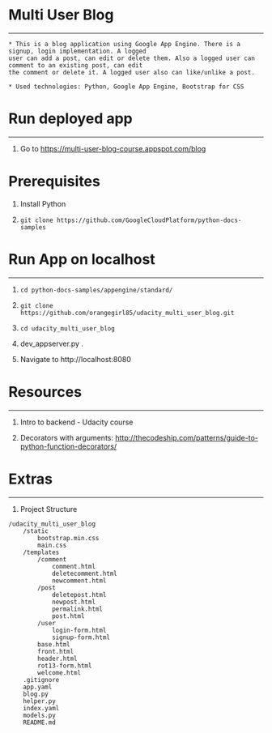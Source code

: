 # Multi User Blog
--------------

    * This is a blog application using Google App Engine. There is a signup, login implementation. A logged
    user can add a post, can edit or delete them. Also a logged user can comment to an existing post, can edit
    the comment or delete it. A logged user also can like/unlike a post.

    * Used technologies: Python, Google App Engine, Bootstrap for CSS


# Run deployed app
-----------------------
1. Go to  https://multi-user-blog-course.appspot.com/blog


# Prerequisites

1. Install Python

2. `git clone https://github.com/GoogleCloudPlatform/python-docs-samples`



# Run App on localhost
-----------------------

1. `cd python-docs-samples/appengine/standard/`

2. `git clone https://github.com/orangegirl85/udacity_multi_user_blog.git`

3. `cd udacity_multi_user_blog`

4. dev_appserver.py .

5. Navigate to http://localhost:8080



# Resources
----------
1. Intro to backend - Udacity course

2. Decorators with arguments: http://thecodeship.com/patterns/guide-to-python-function-decorators/


# Extras
----------
1. Project Structure
```
/udacity_multi_user_blog
    /static
        bootstrap.min.css
        main.css
    /templates
        /comment
            comment.html
            deletecomment.html
            newcomment.html
        /post
            deletepost.html
            newpost.html
            permalink.html
            post.html
        /user
            login-form.html
            signup-form.html
        base.html
        front.html
        header.html
        rot13-form.html
        welcome.html
    .gitignore
    app.yaml
    blog.py
    helper.py
    index.yaml
    models.py
    README.md
```